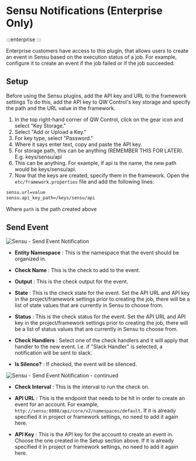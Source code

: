 # Sensu Notifications (Enterprise Only)

:::enterprise
:::

Enterprise customers have access to this plugin, that allows users to create an event in Sensu based on the execution status of a job. For example, configure it to create an event if the job failed or if the job succeeded.

## Setup

Before using the Sensu plugins, add the API key and URL to the framework settings To do this, add the API key to QW Control's key storage and specify the path and the URL value in the framework.

1. In the top right-hand corner of QW Control, click on the gear icon and select "Key Storage."
2. Select "Add or Upload a Key."
3. For key type, select "Password."
4. Where it says enter text, copy and paste the API key.
5. For storage path, this can be anything (REMEMBER THIS FOR LATER). E.g. keys/sensu/api
6. This can be anything. For example, if  api is the name, the new path would be keys/sensu/api.
7. Now that the keys are created, specify them in the framework. Open the `etc/framework.properties` file and add the following lines:
```bash
sensu.url=value
sensu.api_key_path=/keys/sensu/api
```
Where `path` is the path created above

## Send Event

![Sensu - Send Event Notification](/assets/img/sensu-notification1.png)

- **Entity Namespace**
: This is the namespace that the event should be organized in.

- **Check Name**
: This is the check to add to the event.

- **Output**
: This is the check output for the event.

- **State**
: This is the check state for the event. Set the API URL and API key in the project/framework settings prior to creating the job, there will be a list of state values that are currently in Sensu to choose from.

- **Status**
: This is the check status for the event. Set the API URL and API key in the project/framework settings prior to creating the job, there will be a list of status values that are currently in Sensu to choose from.

- **Check Handlers**
: Select one of the check handlers and it will apply that handler to the new event. I.e. if "Slack Handler" is selected, a notification will be sent to slack.

- **Is Silence?**
: If checked, the event will be silenced.

![Sensu - Send Event Notification - continued](/assets/img/sensu-notification2.png)

- **Check Interval**
: This is the interval to run the check on.

- **API URL**
: This is the endpoint that needs to be hit in order to create an event for an account. For example, `http://sensu:8080/api/core/v2/namespaces/default`. If it is already specified it in project or framework settings, no need to add it again here.

- **API Key**
: This is the API key for the account to create an event in. Choose the one created in the Setup section above. If it is already specified it in project or framework settings, no need to add it again here.
